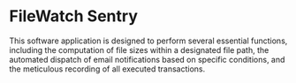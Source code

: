 # FileWatch Sentry

This software application is designed to perform several essential functions, including the computation of file sizes within a designated file path, the automated dispatch of email notifications based on specific conditions, and the meticulous recording of all executed transactions.
